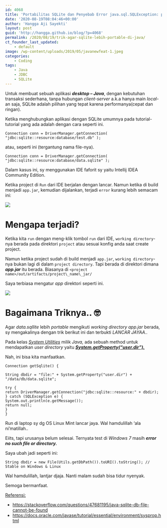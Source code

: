 ```yaml
---
id: 4068
title: 'Portabilitas SQLite dan Penyebab Error java.sql.SQLException: path to &#8216;bla.. bla..&#8217; does not exist'
date: '2020-08-19T08:04:46+00:00'
author: 'Hangga Aji Sayekti'
layout: post
guid: 'http://hangga.github.io/blog/?p=4068'
permalink: /2020/08/19/trik-agar-sqlite-lebih-portable-di-java/
ct_founder_last_updated:
    - default
image: /wp-content/uploads/2019/05/javanewfeat-1.jpeg
categories:
    - Coding
tags:
    - Java
    - JDBC
    - SQLite
---
```


Untuk membuat sebuah aplikasi ***desktop – Java***, dengan kebutuhan transaksi sederhana, tanpa hubungan *client-server* a.k.a hanya main *local*-an saja, SQLite adalah pilihan yang tepat karena performanya(cepat dan ringan).

Ketika menghubungkan aplikasi dengan SQLite umumnya pada tutorial-tutorial yang ada adalah dengan cara seperti ini.

```
Connection conn = DriverManager.getConnection( "jdbc:sqlite::resource:database/test.db" );
```

atau, seperti ini (tergantung nama file-nya).

```
Connection conn = DriverManager.getConnection( "jdbc:sqlite::resource:database/data.sqlite" );
```

Dalam kasus ini, sy menggunakan IDE faforit sy yaitu Intellij IDEA Community Edition.

Ketika project di `Run` dari IDE berjalan dengan lancar. Namun ketika di build menjadi `app.jar`, kemudian dijalankan, terjadi `error` kurang lebih semacam ini:

![](http://hangga.github.io/blog1/wp-content/uploads/2020/08/err.png)

# Mengapa terjadi?

Ketika kita `run` dengan meng-klik tombol `run` dari IDE, `working directory`-nya berada pada direktori `project` atau sesuai konfig anda saat create project.

Namun ketika project sudah di build menjadi `app.jar`, `working directory`-nya bukan lagi di dalam `project directory`. Tapi berada di direktori dimana ***app.jar*** itu berada. Biasanya di `<project name>/out/artifacts/project\_name\_jar/`

Saya terbiasa mengatur *app* direktori seperti ini.

![](http://hangga.github.io/blog1/wp-content/uploads/2020/08/data-edit.png)

# Bagaimana Triknya.. 🤓

Agar *data.sqllite* lebih *portable* mengikuti *working directory* *app.jar* berada, sy mengakalinya dengan trik berikut ini dan terbukti *LANCAR JAYAA..*

Pada kelas [*System Utilities*](https://docs.oracle.com/javase/tutorial/essential/environment/system.html) milik *Java,* ada sebuah method untuk mendapatkan *user directory* yaitu *[**System.getProperty(“user.dir”).**](https://docs.oracle.com/javase/tutorial/essential/environment/sysprop.html)*

Nah, ini bisa kita manfaatkan.

```
Connection getSqlite() {

String dbdir = "file:" + System.getProperty("user.dir") + "/data/db/data.sqlite";

try {
return DriverManager.getConnection("jdbc:sqlite::resource:" + dbdir);
} catch (SQLException e) {
System.out.println(e.getMessage());
return null;
}
}
```

Run di laptop sy dg OS Linux Mint lancar jaya. Wal hamdulillah ‘ala ni’matillah..

Eiits, tapi urusanya belum selesai. Ternyata test di *Windows 7* masih ***error no such file or directory.***

Saya ubah jadi seperti ini:

```
String dbdir = new File(Utils.getDbPath()).toURI().toString(); // Stable on Windows & Linux
```

Wal hamdulillah, lantjar djaja. Nanti malam sudah bisa tidur nyenyak.

Semoga bermanfaat.

<span style="text-decoration: underline;">Referensi:</span>

- <https://stackoverflow.com/questions/47681195/java-sqlite-db-file-cannot-be-found>
- <https://docs.oracle.com/javase/tutorial/essential/environment/sysprop.html>